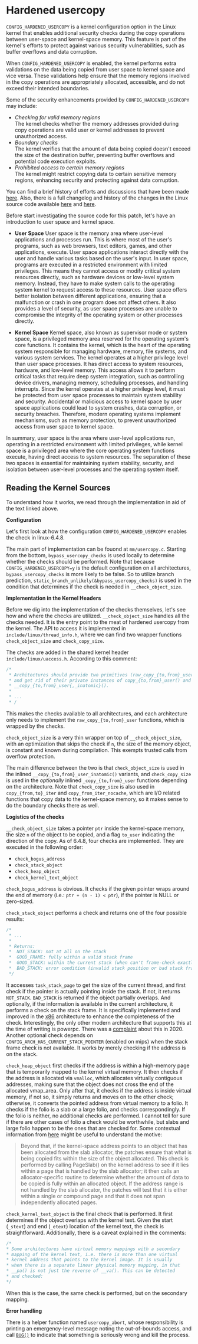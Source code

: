 # Hardened usercopy

`CONFIG_HARDENED_USERCOPY` is a kernel configuration option in the Linux kernel
that enables additional security checks during the copy operations between
user-space and kernel-space memory. This feature is part of the kernel's efforts
to protect against various security vulnerabilities, such as buffer overflows
and data corruption.

When `CONFIG_HARDENED_USERCOPY` is enabled, the kernel performs extra
validations on the data being copied from user space to kernel space and vice
versa. These validations help ensure that the memory regions involved in the
copy operations are appropriately allocated, accessible, and do not exceed their
intended boundaries.

Some of the security enhancements provided by `CONFIG_HARDENED_USERCOPY` may
include:
- *Checking for valid memory regions* <br>
The kernel checks whether the memory addresses provided during copy operations
are valid user or kernel addresses to prevent unauthorized access.
- *Boundary checks* <br>
The kernel verifies that the amount of data being copied doesn't exceed the size
of the destination buffer, preventing buffer overflows and potential code
execution exploits.
- *Prohibited access to certain memory regions* <br>
The kernel might restrict copying data to certain sensitive memory regions,
enhancing security and protecting against data corruption.

You can find a brief history of efforts and discussions that have been made [here](https://lwn.net/Articles/695991/). Also, there is a full changelog and history of the changes in the Linux source code available [here](https://lore.kernel.org/lkml/20170628165520.GA129364@gmail.com/t/) and [here](https://groups.google.com/g/linux.kernel/c/y9Dgu5HD1bg?pli=1).


Before start investigating the source code for this patch, let's have an introduction to user space and kernel space.


- **User Space**
User space is the memory area where user-level applications and processes run. This is where most of the user's programs, such as web browsers, text editors, games, and other applications, execute. User space applications interact directly with the user and handle various tasks based on the user's input.
In user space, programs are executed in a restricted environment with limited privileges. This means they cannot access or modify critical system resources directly, such as hardware devices or low-level system memory. Instead, they have to make system calls to the operating system kernel to request access to these resources.
User space offers better isolation between different applications, ensuring that a malfunction or crash in one program does not affect others. It also provides a level of security, as user space processes are unable to compromise the integrity of the operating system or other processes directly.

- **Kernel Space**
Kernel space, also known as supervisor mode or system space, is a privileged memory area reserved for the operating system's core functions. It contains the kernel, which is the heart of the operating system responsible for managing hardware, memory, file systems, and various system services.
The kernel operates at a higher privilege level than user space processes. It has direct access to system resources, hardware, and low-level memory. This access allows it to perform critical tasks that require deep system integration, such as controlling device drivers, managing memory, scheduling processes, and handling interrupts.
Since the kernel operates at a higher privilege level, it must be protected from user space processes to maintain system stability and security. Accidental or malicious access to kernel space by user space applications could lead to system crashes, data corruption, or security breaches. Therefore, modern operating systems implement mechanisms, such as memory protection, to prevent unauthorized access from user space to kernel space.

In summary, user space is the area where user-level applications run, operating in a restricted environment with limited privileges, while kernel space is a privileged area where the core operating system functions execute, having direct access to system resources. The separation of these two spaces is essential for maintaining system stability, security, and isolation between user-level processes and the operating system itself.


## Reading the Kernel Sources

To understand how it works, we read through the implementation in aid of the
text linked above.

**Configuration**

Let's first look at how the configuration `CONFIG_HARDENED_USERCOPY` enables the
check in linux-6.4.8.

The main part of implementation can be fouond at `mm/usercopy.c`. Starting from
the bottom, `bypass_usercopy_checks` is used locally to determine whether the
checks should be performed. Note that because `CONFIG_HARDENED_USERCOPY=y` is
the default configuration on all architectures, `bypass_usercopy_checks` is more
likely to be false. So to utilize branch prediction,
`static_branch_unlikely(&bypass_usercopy_checks)` is used in the condition that
determines if the check is needed in `__check_object_size`.

**Implementation in the Kernel Headers**

Before we dig into the implementation of the checks themselves, let's see how
and where the checks are utilized. `__check_object_size` handles all the checks
needed. It is the entry point to the meat of hardened usercopy from the kernel.
The API to access it is implemented in `include/linux/thread_info.h`, where we
can find two wrapper functions `check_object_size` and `check_copy_size`.

The checks are added in the shared kernel header `include/linux/uaccess.h`.
According to this comment:
```c
/* 
 * Architectures should provide two primitives (raw_copy_{to,from}_user())
 * and get rid of their private instances of copy_{to,from}_user() and
 * __copy_{to,from}_user{,_inatomic}().
 * 
 * ...
 * /
```

This makes the checks available to all architectures, and each architecture only
needs to implement the `raw_copy_{to,from}_user` functions, which is wrapped by
the checks.

`check_object_size` is a very thin wrapper on top of `__check_object_size`, with
an optimization that skips the check if `n`, the size of the memory object, is
constant and known during compilation. This exempts trusted calls from overflow
protection.

The main difference between the two is that `check_object_size` is used in the
inlined `__copy_{to,from}_user_inatomic()` variants, and `check_copy_size` is
used in the *optionally* inlined `_copy_{to,from}_user` functions depending on
the architecture. Note that `check_copy_size` is also used in
`copy_{from,to}_iter` and `copy_from_iter_nocache`, which are I/O related
functions that copy data to the kernel-space memory, so it makes sense to do the
boundary checks there as well.

**Logistics of the checks**

`__check_object_size` takes a pointer `ptr` inside the kernel-space memory, the
size `n` of the object to be copied, and a flag `to_user` indicating the
direction of the copy. As of 6.4.8, four checks are implemented. They are
executed in the following order:
- `check_bogus_address`
- `check_stack_object`
- `check_heap_object`
- `check_kernel_text_object`

`check_bogus_address` is obvious. It checks if the given pointer wraps around
the end of memory (i.e.: `ptr + (n - 1) < ptr`), if the pointer is NULL or
zero-sized.

`check_stack_object` performs a check and returns one of the four possible
results:
```c
/*
 * ...
 *
 * Returns:
 *  NOT_STACK: not at all on the stack
 *  GOOD_FRAME: fully within a valid stack frame
 *  GOOD_STACK: within the current stack (when can't frame-check exactly)
 *  BAD_STACK: error condition (invalid stack position or bad stack frame)
 */
```
It accesses `task_stack_page` to get the size of the current thread, and first
check if the pointer is actually pointing inside the stack. If not, it returns
`NOT_STACK`. `BAD_STACK` is returned if the object partially overlaps. And
optionally, if the information is available in the current architecture, it
performs a check on the stack frame. It is specifically implemented and improved
in the [x86](https://lwn.net/Articles/697545/) architecture to enhance the
completeness of the check. Interestingly, the only other modern architecture
that supports this at the time of writing is powerpc. There was a
[complaint](https://www.openwall.com/lists/kernel-hardening/2020/08/18/1) about
this in 2020. Another optional check depends on
`CONFIG_ARCH_HAS_CURRENT_STACK_POINTER` (enabled on mips) when the stack frame
check is not available. It works by merely checking if the address is on the
stack.

`check_heap_object` first checks if the address is within a high-memory page
that is temporarily mapped to the kernel virtual memory. It then checks if the
address is allocated via `vmalloc`, which allocates virtually contiguous
addresses, making sure that the object does not cross the end of the allocated
vmap_area. Only after that, it checks if the address is inside virtual memory,
if not so, it simply returns and moves on to the other check; otherwise, it
converts the pointed address from virtual memory to a folio. It checks if the
folio is a slab or a large folio, and checks correspondingly. If the folio is
neither, no additional checks are performed. I cannot tell for sure if there are
other cases of folio a check would be worthwhile, but slabs and large folio
happen to be the ones that are checked for. Some contextual information from
[here](https://lwn.net/Articles/695991/) might be useful to understand the
motive:

> Beyond that, if the kernel-space address points to an object that has been
> allocated from the slab allocator, the patches ensure that what is being
> copied fits within the size of the object allocated. This check is performed
> by calling PageSlab() on the kernel address to see if it lies within a page
> that is handled by the slab allocator; it then calls an allocator-specific
> routine to determine whether the amount of data to be copied is fully within
> an allocated object. If the address range is not handled by the slab
> allocator, the patches will test that it is either within a single or compound
> page and that it does not span independently allocated pages.


`check_kernel_text_object` is the final check that is performed. It first
determines if the object overlaps with the kernel text. Given the start
(`_stext`) and end (`_etext`) location of the kernel text, the check is
straightforward. Additionally, there is a caveat explained in the comments:
```c
/*
* Some architectures have virtual memory mappings with a secondary
* mapping of the kernel text, i.e. there is more than one virtual
* kernel address that points to the kernel image. It is usually
* when there is a separate linear physical memory mapping, in that
* __pa() is not just the reverse of __va(). This can be detected
* and checked:
*/
```
When this is the case, the same check is performed, but on the secondary
mapping.

**Error handling**

There is a helper function named `usercopy_abort`, whose responsibility is
printing an emergency-level message noting the out-of-bounds access, and call
[`BUG()`](https://kernelnewbies.org/FAQ/BUG) to indicate that something is
seriously wrong and kill the process.

